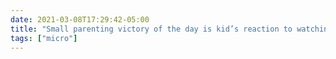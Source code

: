 ```yaml
---
date: 2021-03-08T17:29:42-05:00
title: "Small parenting victory of the day is kid’s reaction to watching The Magic School Bus: “This is the coolest thing I’ve ever watched!”"
tags: ["micro"]
---
```

